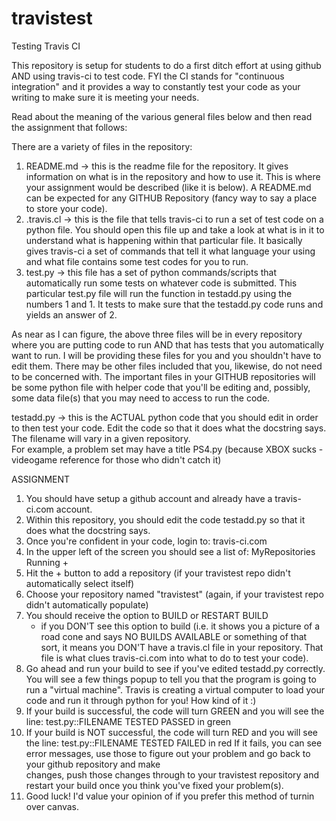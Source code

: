 # travistest
Testing Travis CI

This repository is setup for students to do a first ditch effort at using github
AND using travis-ci to test code.  FYI the CI stands for "continuous integration" and it provides a way to constantly
test your code as your writing to make sure it is meeting your needs.

Read about the meaning of the various general files below and then read the assignment that follows:

There are a variety of files in the repository:

1)  README.md  -> this is the readme file for the repository.  It gives information on what is in the
                  repository and how to use it.  This is where your assignment would be described (like it is below).
                  A README.md can be expected for any GITHUB Repository (fancy way to say a place to store your code).
2)  .travis.cl -> this is the file that tells travis-ci to run a set of test code on a python file.
                  You should open this file up and take a look at what is in it to understand what
                  is happening within that particular file.  It basically gives travis-ci a set of commands that tell
                  it what language your using and what file contains some test codes for you to run.
3)  test.py    -> this file has a set of python commands/scripts that automatically run some tests on whatever code
                  is submitted.  This particular test.py file will run the function in testadd.py using 
                  the numbers 1 and 1.  It tests to make sure that the testadd.py code runs and yields an answer of 2.

As near as I can figure, the above three files will be in every repository where you are putting code to run AND that
has tests that you automatically want to run.  I will be providing these files for you and you shouldn't have to edit them.
There may be other files included that you, likewise, do not need to be concerned with.  The important files in your
GITHUB repositories will be some python file with helper code that you'll be editing and, possibly, some data file(s) 
that you may need to access to run the code.  

testadd.py -> this is the ACTUAL python code that you should edit in order to then test your code.
                  Edit the code so that it does what the docstring says.  The filename will vary in a given repository.  
                  For example, a problem set may have a title PS4.py (because XBOX sucks - videogame reference for those
                  who didn't catch it)

ASSIGNMENT
1)  You should have setup a github account and already have a travis-ci.com account.
2)  Within this repository, you should edit the code testadd.py so that it does what the docstring says.  
3)  Once you're confident in your code, login to: travis-ci.com
4)  In the upper left of the screen you should see a list of:
    MyRepositories     Running     +
5)  Hit the + button to add a repository (if your travistest repo didn't automatically select itself)
6)  Choose your repository named "travistest" (again, if your travistest repo didn't automatically populate)
7)  You should receive the option to BUILD or RESTART BUILD
    - if you DON'T see this option to build (i.e. it shows you a picture of a road cone and says NO BUILDS AVAILABLE or
    something of that sort, it means you DON'T have a travis.cl file in your repository.  That file is what clues
    travis-ci.com into what to do to test your code).
8) Go ahead and run your build to see if you've edited testadd.py correctly.  You will see a few things popup to tell you that the 
    program is going to run a "virtual machine".  Travis is creating a virtual computer to load your code and run it through python for 
    you!  How kind of it :)
9) If your build is successful, the code will turn GREEN and you will see the line:
    test.py::FILENAME TESTED  PASSED in green
10) If your build is NOT successful, the code will turn RED and you will see the line:
    test.py::FILENAME TESTED FAILED in red
    If it fails, you can see error messages, use those to figure out your problem and go back to your github repository and make    
    changes, push those changes through to your travistest repository and restart your build once you think you've fixed your 
    problem(s).  
11) Good luck!  I'd value your opinion of if you prefer this method of turnin over canvas.

